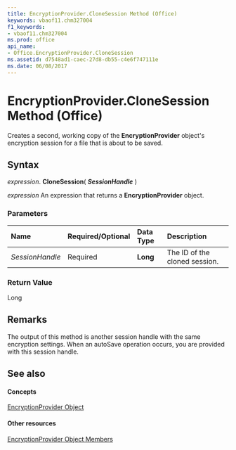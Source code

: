 ```yaml
---
title: EncryptionProvider.CloneSession Method (Office)
keywords: vbaof11.chm327004
f1_keywords:
- vbaof11.chm327004
ms.prod: office
api_name:
- Office.EncryptionProvider.CloneSession
ms.assetid: d7548ad1-caec-27d8-db55-c4e6f747111e
ms.date: 06/08/2017
---
```



# EncryptionProvider.CloneSession Method (Office)

Creates a second, working copy of the **EncryptionProvider** object's encryption session for a file that is about to be saved.


## Syntax

 _expression_. **CloneSession**( **_SessionHandle_** )

 _expression_ An expression that returns a **EncryptionProvider** object.


### Parameters



|**Name**|**Required/Optional**|**Data Type**|**Description**|
|:-----|:-----|:-----|:-----|
| _SessionHandle_|Required|**Long**|The ID of the cloned session.|

### Return Value

Long


## Remarks

The output of this method is another session handle with the same encryption settings. When an autoSave operation occurs, you are provided with this session handle.


## See also


#### Concepts


[EncryptionProvider Object](encryptionprovider-object-office.md)
#### Other resources


[EncryptionProvider Object Members](encryptionprovider-members-office.md)

